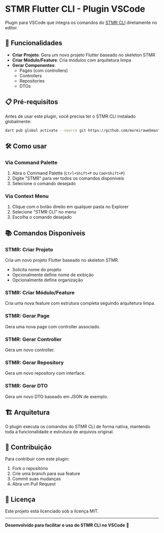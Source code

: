 # STMR Flutter CLI - Plugin VSCode

Plugin para VSCode que integra os comandos do [STMR CLI](https://github.com/moreirawebmaster/stmr_cli) diretamente no editor.

## 🚀 Funcionalidades

- **Criar Projeto**: Gera um novo projeto Flutter baseado no skeleton STMR
- **Criar Módulo/Feature**: Cria módulos com arquitetura limpa
- **Gerar Componentes**: 
  - Pages (com controllers)
  - Controllers
  - Repositories
  - DTOs

## 📋 Pré-requisitos

Antes de usar este plugin, você precisa ter o STMR CLI instalado globalmente:

```bash
dart pub global activate --source git https://github.com/moreirawebmaster/stmr_cli.git
```

## 🛠️ Como usar

### Via Command Palette

1. Abra o Command Palette (`Ctrl+Shift+P` ou `Cmd+Shift+P`)
2. Digite "STMR" para ver todos os comandos disponíveis
3. Selecione o comando desejado

### Via Context Menu

1. Clique com o botão direito em qualquer pasta no Explorer
2. Selecione "STMR CLI" no menu
3. Escolha o comando desejado

## 📚 Comandos Disponíveis

### STMR: Criar Projeto
Cria um novo projeto Flutter baseado no skeleton STMR.
- Solicita nome do projeto
- Opcionalmente define nome de exibição
- Opcionalmente define organização

### STMR: Criar Módulo/Feature
Cria uma nova feature com estrutura completa seguindo arquitetura limpa.

### STMR: Gerar Page
Gera uma nova page com controller associado.

### STMR: Gerar Controller
Gera um novo controller.

### STMR: Gerar Repository
Gera um novo repository com interface.

### STMR: Gerar DTO
Gera um novo DTO baseado em JSON de exemplo.

## 🏗️ Arquitetura

O plugin executa os comandos do STMR CLI de forma nativa, mantendo toda a funcionalidade e estrutura de arquivos original.

## 🤝 Contribuição

Para contribuir com este plugin:

1. Fork o repositório
2. Crie uma branch para sua feature
3. Commit suas mudanças
4. Abra um Pull Request

## 📝 Licença

Este projeto está licenciado sob a licença MIT.

---

**Desenvolvido para facilitar o uso do STMR CLI no VSCode** 🚀 